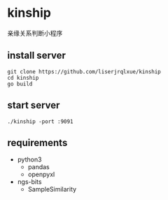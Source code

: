 # kinship
亲缘关系判断小程序

## install server
```
git clone https://github.com/liserjrqlxue/kinship
cd kinship
go build
```

## start server
```
./kinship -port :9091
```

## requirements

- python3
  - pandas
  - openpyxl
- ngs-bits
  - SampleSimilarity